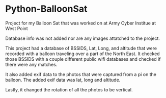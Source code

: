 # Python-BalloonSat
Project for my Balloon Sat that was worked on at Army Cyber Institue at West Point

Database info was not added nor are any images attatched to the project.

This project had a database of BSSIDS, Lat, Long, and altitude  that were recorded with a balloon traveling over a part of the North East.  It checked those BSSIDS with a couple different public wifi databases and checked if there were any matches.  

It also added exif data to the photos that were captured from a pi on the balloon.  The added exif data was lat, long and altitude.

Lastly, it changed the rotation of all the photos to be vertical.
